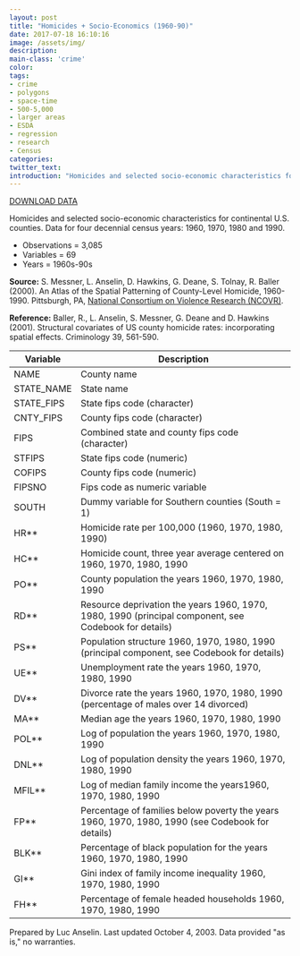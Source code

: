 ```yaml
---
layout: post
title: "Homicides + Socio-Economics (1960-90)"
date: 2017-07-18 16:10:16
image: /assets/img/
description:
main-class: 'crime'
color:
tags:
- crime
- polygons
- space-time
- 500-5,000
- larger areas
- ESDA
- regression
- research
- Census
categories:
twitter_text:
introduction: "Homicides and selected socio-economic characteristics for continental U.S. counties (1960-1990). "
---
```


<script>
var map = L.map('map');
L.tileLayer('https://api.tiles.mapbox.com/v4/{id}/{z}/{x}/{y}.png?access_token=pk.eyJ1IjoibWFwYm94IiwiYSI6ImNpejY4NXVycTA2emYycXBndHRqcmZ3N3gifQ.rJcFIG214AriISLbB6B5aw', { <!--this is the URL for the natregimes Geojson-->
maxZoom: 18,
attribution: 'Map data &copy; <a href="http://openstreetmap.org">OpenStreetMap</a> contributors, ' +
'<a href="http://creativecommons.org/licenses/by-sa/2.0/">CC-BY-SA</a>, ' +
'Imagery © <a href="http://mapbox.com">Mapbox</a>',
id: 'mapbox.light'
}).addTo(map);

map.scrollWheelZoom.disable();
map.touchZoom.disable();
var enableMapInteraction = function () {
map.scrollWheelZoom.enable();
map.touchZoom.enable();
}
$('#map').on('click touch', enableMapInteraction);

// load GeoJSON from an external file
// load GeoJSON from an external file
$.getJSON("../data/natregimes.geojson",function(data){
// add GeoJSON layer to the map once the file is loaded
var json = L.geoJson(data);
json.addTo(map);
map.fitBounds(json.getBounds());
});

</script>

[DOWNLOAD DATA](../data/ncovr.zip)

Homicides and selected socio-economic characteristics for continental U.S. counties. Data for four decennial census years: 1960, 1970, 1980 and 1990.

* Observations = 3,085
* Variables = 69
* Years = 1960s-90s

**Source:** S. Messner, L. Anselin, D. Hawkins, G. Deane, S. Tolnay, R. Baller (2000). An Atlas of the Spatial Patterning of County-Level Homicide, 1960-1990. Pittsburgh, PA, [National Consortium on Violence Research (NCOVR)](http://www.ncovr.heinz.cmu.edu/).

**Reference:** Baller, R., L. Anselin, S. Messner, G. Deane and D. Hawkins (2001). Structural covariates of US county homicide rates: incorporating spatial effects. Criminology 39, 561-590.



| **Variable**                         |**Description**                       |
|---|---|
| NAME                                 | County name                          |
| STATE\_NAME                          | State name                           |
| STATE\_FIPS                          | State fips code (character)          |
| CNTY\_FIPS                           | County fips code (character)         |
| FIPS                                 | Combined state and county fips code (character)                            |
| STFIPS                               | State fips code (numeric)            |
| COFIPS                               | County fips code (numeric)           |
| FIPSNO                               | Fips code as numeric variable        |
| SOUTH                                | Dummy variable for Southern counties  (South = 1)                          |
| HR\*\*                               | Homicide rate per 100,000 (1960, 1970, 1980, 1990)                     |
| HC\*\*                               | Homicide count, three year average centered on 1960, 1970, 1980, 1990      |
| PO\*\*                               | County population the years 1960, 1970, 1980, 1990                                  |
| RD\*\*                               | Resource deprivation the years 1960, 1970, 1980, 1990 (principal component, see  Codebook for details)|
| PS\*\*                               | Population structure 1960, 1970, 1980, 1990 (principal component, see Codebook for details) |
| UE\*\*                               | Unemployment rate the years 1960, 1970, 1980, 1990                                 |
| DV\*\*                               | Divorce rate the years 1960, 1970, 1980, 1990  (percentage of males over 14 divorced)            |
| MA\*\*                               | Median age the years 1960, 1970, 1980, 1990                                          |
| POL\*\*                              | Log of population the years 1960, 1970, 1980, 1990                                 |
| DNL\*\*                              | Log of population density the years 1960, 1970, 1980, 1990                         |
| MFIL\*\*                             | Log of median family income the years1960, 1970, 1980, 1990                     |
| FP\*\*                               | Percentage of families below poverty the years 1960, 1970, 1980, 1990 (see Codebook for details) |
| BLK\*\*                              | Percentage of black population for the years 1960, 1970, 1980, 1990                           |
| GI\*\*                               | Gini index of family income inequality 1960, 1970, 1980, 1990    |
| FH\*\*                               | Percentage of female headed households 1960, 1970, 1980, 1990                     |


Prepared by Luc Anselin. Last updated October 4, 2003. Data provided "as is," no warranties.
